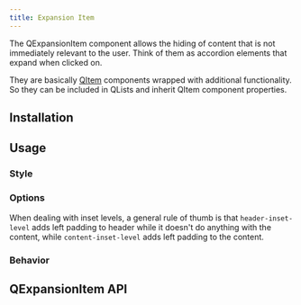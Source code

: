 ```yaml
---
title: Expansion Item
---
```


The QExpansionItem component allows the hiding of content that is not immediately relevant to the user. Think of them as accordion elements that expand when clicked on.

They are basically [QItem](/vue-components/list-and-list-item) components wrapped with additional functionality. So they can be included in QLists and inherit QItem component properties.

## Installation
<doc-installation components="QExpansionItem" />

## Usage

<doc-example title="Basic" file="QExpansionItem/Basic" />

<doc-example title="Controlling expansion state" file="QExpansionItem/ControlExpansionState" />

### Style

<doc-example title="Dense" file="QExpansionItem/Dense" />

<doc-example title="On a dark background" file="QExpansionItem/Dark" dark />

### Options

<doc-example title="Switch toggle side" file="QExpansionItem/SwitchToggleSide" />

<doc-example title="Header slot" file="QExpansionItem/HeaderSlot" />

<doc-example title="Handling events" file="QExpansionItem/HandlingEvents" />

When dealing with inset levels, a general rule of thumb is that `header-inset-level` adds left padding to header while it doesn't do anything with the content, while `content-inset-level` adds left padding to the content.

<doc-example title="Playing with inset levels" file="QExpansionItem/InsetLevels" />

### Behavior

<doc-example title="Toggle by expand icon only" file="QExpansionItem/IconToggle" />

<doc-example title="Accordion mode" file="QExpansionItem/Accordion" />

<doc-example title="Popup mode" file="QExpansionItem/Popup" />

## QExpansionItem API
<doc-api file="QExpansionItem" />

